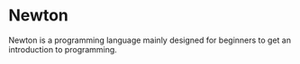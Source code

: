# Newton
Newton is a programming language mainly designed for beginners to get an introduction to programming.
